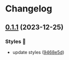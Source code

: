 # Changelog

## [0.1.1](https://github.com/hbstack/syntax-highlighting/compare/styles/algol-nu/v0.1.0...styles/algol-nu/v0.1.1) (2023-12-25)


### Styles 🎨

* update styles ([9468e5d](https://github.com/hbstack/syntax-highlighting/commit/9468e5d054f6c1775a1966bcf308506cebd2f804))
